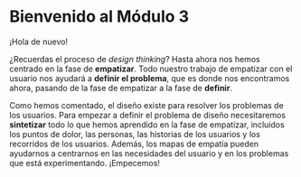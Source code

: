 # Bienvenido al Módulo 3

¡Hola de nuevo!

¿Recuerdas el proceso de *design thinking*? Hasta ahora nos hemos centrado en la fase de **empatizar**. Todo nuestro trabajo de empatizar con el usuario nos ayudará a **definir el problema**, que es donde nos encontramos ahora, pasando de la fase de empatizar a la fase de **definir**.

Como hemos comentado, el diseño existe para resolver los problemas de los usuarios. Para empezar a definir el problema de diseño necesitaremos **sintetizar** todo lo que hemos aprendido en la fase de empatizar, incluidos los puntos de dolor, las personas, las historias de los usuarios y los recorridos de los usuarios. Además, los mapas de empatía pueden ayudarnos a centrarnos en las necesidades del usuario y en los problemas que está experimentando. ¡Empecemos!
